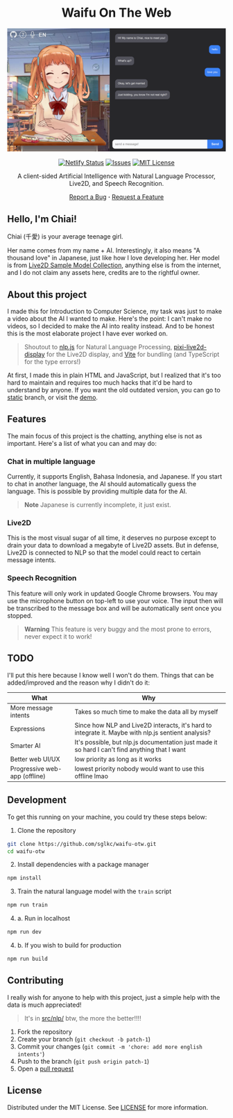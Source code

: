<div align="center">
  <h1>Waifu On The Web</h1>
  <img src="public/assets/thumbnail.png?raw=true" alt="thumbnail">

  [![Netlify Status](https://api.netlify.com/api/v1/badges/dee7e35d-e19a-459d-8f09-dab97e2cfb00/deploy-status)](https://waifu.sglkc.my.id)
  [![Issues](https://img.shields.io/github/issues/sglkc/waifu-otw.svg)](https://github.com/sglkc/waifu-otw/issues)
  [![MIT License](https://img.shields.io/github/license/sglkc/waifu-otw.svg)](LICENSE)

  A client-sided Artificial Intelligence with Natural Language Processor, Live2D, and Speech Recognition.

  <a href="https://github.com/sglkc/waifu-otw/issues">Report a Bug</a>
  <strong>·</strong>
  <a href="https://github.com/sglkc/waifu-otw/issues">Request a Feature</a>
</div>

## Hello, I'm Chiai!

Chiai (千愛) is your average teenage girl.

Her name comes from my name + AI. Interestingly, it also means "A thousand love" in Japanese, just like how I love developing her.
Her model is from [Live2D Sample Model Collection](https://www.live2d.com/en/download/sample-data/), anything else is from the internet,
and I do not claim any assets here, credits are to the rightful owner.

## About this project

I made this for Introduction to Computer Science, my task was just to make a video about the AI I wanted to make.
Here's the point: I can't make no videos, so I decided to make the AI into reality instead. And to be honest this is the most elaborate project I have ever worked on.

> Shoutout to [nlp.js](https://github.com/axa-group/nlp.js/) for Natural Language Processing, [pixi-live2d-display](https://github.com/guansss/pixi-live2d-display)
> for the Live2D display, and [Vite](https://vitejs.dev/) for bundling (and TypeScript for the type errors!)

At first, I made this in plain HTML and JavaScript, but I realized that it's too hard to maintain and requires too much hacks that it'd be hard to understand by anyone.
If you want the old outdated version, you can go to [static](https://github.com/sglkc/waifu-otw/tree/static) branch, or visit the [demo](https://sglkc.github.io/waifu-otw).

## Features

The main focus of this project is the chatting, anything else is not as important. Here's a list of what you can and may do:

### Chat in multiple language

Currently, it supports English, Bahasa Indonesia, and Japanese. If you start to chat in another language, the AI should automatically guess the language.
This is possible by providing multiple data for the AI.

> **Note**
> Japanese is currently incomplete, it just exist.

### Live2D

This is the most visual sugar of all time, it deserves no purpose except to drain your data to download a megabyte of Live2D assets.
But in defense, Live2D is connected to NLP so that the model could react to certain message intents.

### Speech Recognition

This feature will only work in updated Google Chrome browsers. You may use the microphone button on top-left to use your voice.
The input then will be transcribed to the message box and will be automatically sent once you stopped.

> **Warning**
> This feature is very buggy and the most prone to errors, never expect it to work!

## TODO

I'll put this here because I know well I won't do them. Things that can be added/improved and the reason why I didn't do it:

| What                          | Why                                                                                                  |
|-------------------------------|------------------------------------------------------------------------------------------------------|
| More message intents          | Takes so much time to make the data all by myself                                                    |
| Expressions                   | Since how NLP and Live2D interacts, it's hard to integrate it. Maybe with nlp.js sentient analysis?  |
| Smarter AI                    | It's possible, but nlp.js documentation just made it so hard I can't find anything that I want       |
| Better web UI/UX              | low priority as long as it works                                                                     |
| Progressive web-app (offline) | lowest priority nobody would want to use this offline lmao                                           |

## Development

To get this running on your machine, you could try these steps below:

1. Clone the repository
  ```sh
  git clone https://github.com/sglkc/waifu-otw.git
  cd waifu-otw
  ```
2. Install dependencies with a package manager
  ```sh
  npm install
  ```
3. Train the natural language model with the `train` script
  ```sh
  npm run train
  ```
4. a. Run in localhost
  ```sh
  npm run dev
  ```
4. b. If you wish to build for production
  ```sh
  npm run build
  ```

## Contributing

I really wish for anyone to help with this project, just a simple help with the data is much appreciated!

> It's in [src/nlp/](src/nlp/) btw, the more the better!!!!

1. Fork the repository
2. Create your branch (`git checkout -b patch-1`)
3. Commit your changes (`git commit -m 'chore: add more english intents'`)
4. Push to the branch (`git push origin patch-1`)
5. Open a [pull request](https://github.com/sglkc/waifu-otw/pulls)

## License

Distributed under the MIT License. See [LICENSE](LICENSE) for more information.
